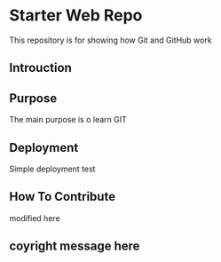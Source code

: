 # Starter Web Repo

This repository is for showing how Git and GitHub work

## Introuction

## Purpose
The main purpose is o learn GIT

## Deployment
Simple deployment test

## How To Contribute
modified here

## coyright message here

